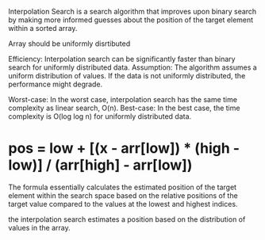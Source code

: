Interpolation Search is a search algorithm that improves upon binary search by making more informed guesses about the position of the target element within a sorted array.

Array should be uniformly disrtibuted

Efficiency: Interpolation search can be significantly faster than binary search for uniformly distributed data.
Assumption: The algorithm assumes a uniform distribution of values. If the data is not uniformly distributed, the performance might degrade.

Worst-case: In the worst case, interpolation search has the same time complexity as linear search, O(n).
Best-case: In the best case, the time complexity is O(log log n) for uniformly distributed data.

# pos = low + [(x - arr[low]) * (high - low)] / (arr[high] - arr[low])

The formula essentially calculates the estimated position of the target element within the search space based on the relative positions of the target value compared to the values at the lowest and highest indices.

the interpolation search estimates a position based on the distribution of values in the array.